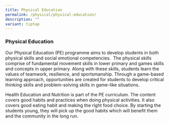 ```yaml
---
title: Physical Education
permalink: /physical/physical-education/
description: ""
variant: tiptap
---
```

<h3>Physical Education</h3>
<p>Our Physical Education (PE) programme aims to develop students in both
physical skills and social emotional competencies.&nbsp; The physical skills
comprise of fundamental movement skills in lower primary and games skills
and concepts in upper primary. Along with these skills, students learn
the values of teamwork, resilience, and sportsmanship. Through a game-based
learning approach, opportunities are created for students to develop critical
thinking skills and problem-solving skills in game-like situations.</p>
<p>Health Education and Nutrition is part of the PE curriculum. The content
covers good habits and practices when doing physical activities. It also
covers good eating habit and making the right food choice. By starting
the students young, they will pick up the good habits which will benefit
them and the community in the long run.&nbsp;</p>
<p></p>